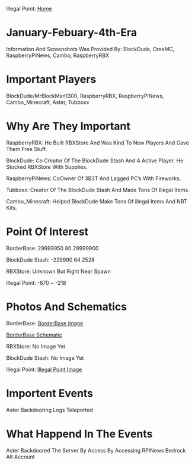 Illegal Point: <a href="../index.html" title="Home">Home</a>


# January-Febuary-4th-Era
Information And Screenshots Was Provided By: BlockDude, OresMC, RaspberryPiNews, Cambo, RaspberryRBX
# Important Players
BlockDude/MrBlockMan1300, 
RaspberryRBX, 
RaspberryPiNews, 
Cambo_Minecraft, 
Aster, 
Tubboxx
# Why Are They Important

RaspberryRBX: He Built RBXStore And Was Kind To New Players And Gave Them Free Stuff.

BlockDude: Co Creator Of The BlockDude Stash And A Active Player. He Stocked RBXStore With Supplies.

RaspberryPiNews: CoOwner Of 3B3T And Lagged PC’s With Fireworks.

Tubboxx: Creator Of The BlockDude Stash And Made Tons Of Illegal Items.

Cambo_Minecraft: Helped BlockDude Make Tons Of illegal Items And NBT Kits.

# Point Of Interest
BorderBase: 29999950 80 29999900

BlockDude Stash: -229990 64 2528

RBXStore: Unknown But Right Near Spawn

Illegal Point: -670 ~ -218
# Photos And Schematics

BorderBase: <a href="https://i.imgur.com/o9Spgyb.png" title="BorderBase Image">BorderBase Image</a>

<a href="https://cdn.discordapp.com/attachments/863089279059755011/863279341806419998/drive-download-20210710T044333Z-001.zip" title="BorderBase Schematic">BorderBase Schematic</a>

RBXStore: No Image Yet

BlockDude Stash: No Image Yet

Illegal Point: <a href="https://i.imgur.com/AEdakBF.png" title="Illegal Point Image">Illegal Point Image</a>
# Importent Events
Aster Backdooring 
Logs 
Teleported
# What Happend In The Events
Aster Backdoored The Server By Access By Accessing RPINews Bedrock Alt Account
